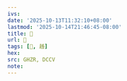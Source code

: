 ```yaml
---
ivs:
date: '2025-10-13T11:32:10+08:00'
lastmod: '2025-10-14T21:46:45-08:00'
title: 󰫼
url: 󰫼
tags: [𧾒, 趀]
hex: 
src: GHZR, DCCV
note:
---
```

